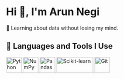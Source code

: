 <h1>Hi 👋, I'm Arun Negi</h1>
<p>🥸 Learning about data without losing my mind.</p>

<h2>🚀 Languages and Tools I Use</h2>
<p>
  <!-- Python -->
  <a target="_blank" href="https://www.python.org/">
    <img src="https://img.icons8.com/color/48/000000/python.png" alt="Python" width="42" height="42" />
  </a>

  <!-- NumPy -->
  <a target="_blank" href="https://numpy.org/">
    <img src="https://upload.wikimedia.org/wikipedia/commons/3/31/NumPy_logo_2020.svg" alt="NumPy" width="42" height="42" />
  </a>

  <!-- Pandas -->
  <a target="_blank" href="https://pandas.pydata.org/">
    <img src="https://upload.wikimedia.org/wikipedia/commons/e/ed/Pandas_logo.svg" alt="Pandas" width="42" height="42" />
  </a>

  <!-- Scikit-learn (Improved) -->
  <a target="_blank" href="https://scikit-learn.org/">
    <img src="https://scikit-learn.org/stable/_static/scikit-learn-logo-small.png" alt="Scikit-learn" width="100" height="42" />
  </a>

  <!-- Git -->
  <a target="_blank" href="https://git-scm.com/">
    <img src="https://www.vectorlogo.zone/logos/git-scm/git-scm-icon.svg" alt="Git" width="42" height="42" />
  </a>
</p>
